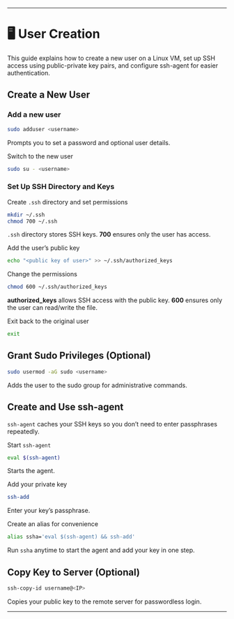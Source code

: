 ---

# 🖥️ User Creation

This guide explains how to create a new user on a Linux VM, set up SSH access using public-private key pairs, and configure ssh-agent for easier authentication.

## Create a New User

### Add a new user

```bash
sudo adduser <username>
```
Prompts you to set a password and optional user details.

Switch to the new user

```bash
sudo su - <username>
```

### Set Up SSH Directory and Keys

Create `.ssh` directory and set permissions

```bash
mkdir ~/.ssh
chmod 700 ~/.ssh
```

`.ssh` directory stores SSH keys. **700** ensures only the user has access.

Add the user’s public key

```bash
echo "<public key of user>" >> ~/.ssh/authorized_keys
```

Change the permissions

```bash
chmod 600 ~/.ssh/authorized_keys
```

**authorized_keys** allows SSH access with the public key. **600** ensures only the user can read/write the file.

Exit back to the original user

```bash
exit
```

## Grant Sudo Privileges (Optional)

```bash
sudo usermod -aG sudo <username>
```

Adds the user to the sudo group for administrative commands.

## Create and Use ssh-agent

`ssh-agent` caches your SSH keys so you don’t need to enter passphrases repeatedly.

Start `ssh-agent`

```bash
eval $(ssh-agent)
```
Starts the agent.

Add your private key

```bash
ssh-add
```
Enter your key’s passphrase.

Create an alias for convenience

```bash
alias ssha='eval $(ssh-agent) && ssh-add'
```

Run `ssha` anytime to start the agent and add your key in one step.

## Copy Key to Server (Optional)

```bash
ssh-copy-id username@<IP>
```

Copies your public key to the remote server for passwordless login.

---